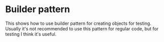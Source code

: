 # Builder pattern

This shows how to use builder pattern for creating objects for testing. Usually it's not recommended to use this pattern for regular code, but for testing I think it's useful.

